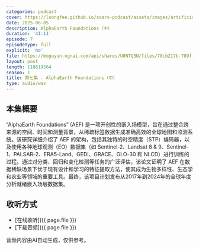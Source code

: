 ```yaml
---
categories: podcast
cover: https://loongfee.github.io/soars-podcast/assets/images/artificial-intelligence.png
date: 2025-08-05
description: AlphaEarth Foundations（中）
duration: '41:11'
episode: 7
episodeType: full
explicit: 'no'
file: https://moguyun.ognai.com/api/shares/U0NTQ3N/files/78cb217b-789f-46d6-92de-23a882f663ae
layout: post
length: 118619564
season: 1
title: 第七集 - AlphaEarth Foundations（中）
type: audio/wav
---
```


## 本集概要

“AlphaEarth Foundations” (AEF) 是一项开创性的嵌入场模型，旨在通过整合跨来源的空间、时间和测量背景，从稀疏标签数据生成准确高效的全球地图和监测系统。该研究详细介绍了 AEF 的架构，包括其独特的时空精度（STP）编码器，以及使用各种地球观测（EO）数据集（如 Sentinel-2、Landsat 8 & 9、Sentinel-1、PALSAR-2、ERA5-Land、GEDI、GRACE、GLO-30 和 NLCD）进行训练的过程。通过对分类、回归和变化检测等任务的广泛评估，该论文证明了 AEF 在数据稀缺场景下优于现有设计和学习的特征提取方法，使其成为生物多样性、生态学和农业等领域的重要工具。最终，该项目计划发布从2017年到2024年的全球年度分析就绪嵌入场层数据集。

## 收听方式

- [在线收听]({{ page.file }})
- [下载音频]({{ page.file }})


音频内容由AI自动生成，仅供参考。